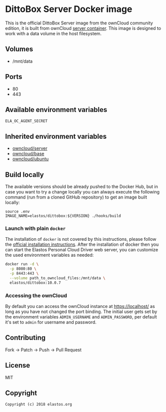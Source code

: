 # DittoBox Server Docker image

This is the official DittoBox Server image from the ownCloud community edition, it is built from ownCloud [server container](https://registry.hub.docker.com/u/owncloud/server/). This image is designed to work with a data volume in the host filesystem.


## Volumes

* /mnt/data


## Ports

* 80
* 443

## Available environment variables

```
ELA_OC_AGENT_SECRET
```

## Inherited environment variables

* [owncloud/server](https://github.com/owncloud-docker/server#available-environment-variables)
* [owncloud/base](https://github.com/owncloud-docker/base#available-environment-variables)
* [owncloud/ubuntu](https://github.com/owncloud-docker/ubuntu#available-environment-variables)


## Build locally

The available versions should be already pushed to the Docker Hub, but in case you want to try a change locally you can always execute the following command (run from a cloned GitHub repository) to get an image built locally:

```
source .env
IMAGE_NAME=elastos/dittobox:${VERSION} ./hooks/build
```


### Launch with plain `docker`

The installation of `docker` is not covered by this instructions, please follow the [official installation instructions](https://docs.docker.com/engine/installation/). After the installation of docker then you can start the Elastos Personal Cloud Driver web server, you can customize the used environment variables as needed:

```bash
docker run -d \
  -p 8080:80 \
  -p 8443:443 \
  --volume path_to_owncloud_files:/mnt/data \
  elastos/dittobox:10.0.7
```


### Accessing the ownCloud

By default you can access the ownCloud instance at [https://localhost/](https://localhost/) as long as you have not changed the port binding. The initial user gets set by the environment variables `ADMIN_USERNAME` and `ADMIN_PASSWORD`, per default it's set to `admin` for username and password.


## Contributing

Fork -> Patch -> Push -> Pull Request

## License

MIT


## Copyright

```
Copyright (c) 2018 elastos.org
```
